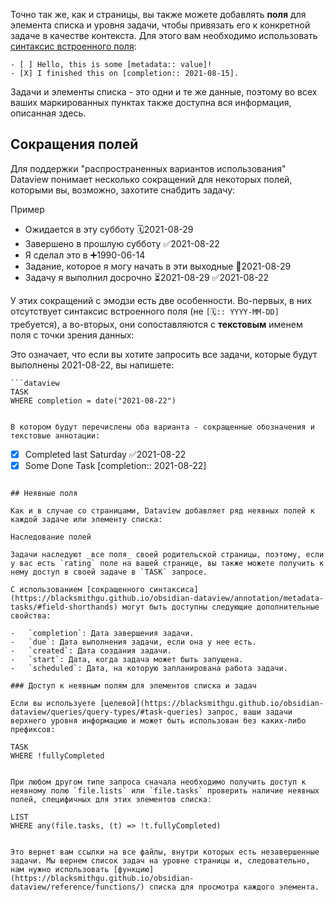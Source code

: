Точно так же, как и страницы, вы также можете добавлять **поля** для элемента списка и уровня задачи, чтобы привязать его к конкретной задаче в качестве контекста. Для этого вам необходимо использовать [синтаксис встроенного поля](https://blacksmithgu.github.io/obsidian-dataview/annotation/add-metadata/#inline-fields):

```
- [ ] Hello, this is some [metadata:: value]!
- [X] I finished this on [completion:: 2021-08-15].

```

Задачи и элементы списка - это одни и те же данные, поэтому во всех ваших маркированных пунктах также доступна вся информация, описанная здесь.

## Сокращения полей

Для поддержки "распространенных вариантов использования" Dataview понимает несколько сокращений для некоторых полей, которыми вы, возможно, захотите снабдить задачу:

Пример

-   Ожидается в эту субботу 🗓️2021-08-29
-   Завершено в прошлую субботу ✅2021-08-22
-   Я сделал это в ➕1990-06-14
-   Задание, которое я могу начать в эти выходные 🛫2021-08-29
-   Задачу я выполнил досрочно ⏳2021-08-29 ✅2021-08-22

У этих сокращений с эмодзи есть две особенности. Во-первых, в них отсутствует синтаксис встроенного поля (не `[🗓️:: YYYY-MM-DD]` требуется), а во-вторых, они сопоставляются с **текстовым** именем поля с точки зрения данных:

Это означает, что если вы хотите запросить все задачи, которые будут выполнены 2021-08-22, вы напишете:

```
```dataview
TASK
WHERE completion = date("2021-08-22")
```

```

В котором будут перечислены оба варианта - сокращенные обозначения и текстовые аннотации:

```
- [x] Completed last Saturday ✅2021-08-22
- [x] Some Done Task [completion:: 2021-08-22]

```

## Неявные поля

Как и в случае со страницами, Dataview добавляет ряд неявных полей к каждой задаче или элементу списка:

Наследование полей

Задачи наследуют _все поля_ своей родительской страницы, поэтому, если у вас есть `rating` поле на вашей странице, вы также можете получить к нему доступ в своей задаче в `TASK` запросе.

С использованием [сокращенного синтаксиса](https://blacksmithgu.github.io/obsidian-dataview/annotation/metadata-tasks/#field-shorthands) могут быть доступны следующие дополнительные свойства:

-   `completion`: Дата завершения задачи.
-   `due`: Дата выполнения задачи, если она у нее есть.
-   `created`: Дата создания задачи.
-   `start`: Дата, когда задача может быть запущена.
-   `scheduled`: Дата, на которую запланирована работа задачи.

### Доступ к неявным полям для элементов списка и задач

Если вы используете [целевой](https://blacksmithgu.github.io/obsidian-dataview/queries/query-types/#task-queries) запрос, ваши задачи верхнего уровня информацию и может быть использован без каких-либо префиксов:

```
```dataview
TASK
WHERE !fullyCompleted
```

```

При любом другом типе запроса сначала необходимо получить доступ к неявному полю `file.lists` или `file.tasks` проверить наличие неявных полей, специфичных для этих элементов списка:

```
```dataview
LIST
WHERE any(file.tasks, (t) => !t.fullyCompleted)
```

```

Это вернет вам ссылки на все файлы, внутри которых есть незавершенные задачи. Мы вернем список задач на уровне страницы и, следовательно, нам нужно использовать [функцию](https://blacksmithgu.github.io/obsidian-dataview/reference/functions/) списка для просмотра каждого элемента.